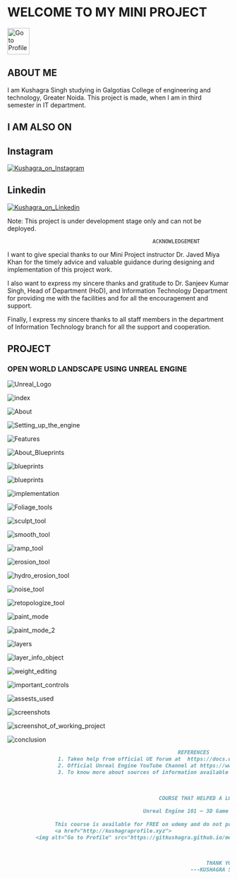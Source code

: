 # WELCOME TO MY MINI PROJECT

<a href="http://kushagraprofile.xyz">
         <img alt="Go to Profile" src="https://gitkushagra.github.io/medstore/Images/home.png" width="50" height="60"></a>

## ABOUT ME

I am Kushagra Singh studying in Galgotias College of engineering and technology, Greater Noida. This project is made, when I am in third semester in IT department.

## I AM ALSO ON

## Instagram
<a href="https://www.instagram.com/kushagra_shine">
         <img alt="Kushagra_on_Instagram" src="https://gitkushagra.github.io/medstore/Images/instalogo.png"></a>

## Linkedin
<a href="https://linkedin.com/in/kushagraprofile">
         <img alt="Kushagra_on_Linkedin" src="https://gitkushagra.github.io/medstore/Images/linklogo.png"></a>
         
 Note: This project is under development stage only and can not be deployed.
                              

                                                  ACKNOWLEDGEMENT

I want to give special thanks to our Mini Project instructor Dr. Javed Miya Khan for the timely advice and valuable guidance during designing and implementation of this project work.

I also want to express my sincere thanks and gratitude to Dr. Sanjeev Kumar Singh, Head of Department (HoD), and Information Technology Department for providing me with the facilities and for all the encouragement and support.

Finally, I express my sincere thanks to all staff members in the department of Information Technology branch for all the support and cooperation.


## PROJECT

### OPEN WORLD LANDSCAPE USING UNREAL ENGINE

![Unreal_Logo](https://gitkushagra.github.io/unreal/Images/unreallogo.png)

![index](https://gitkushagra.github.io/unreal/Images/1.png)

![About](https://gitkushagra.github.io/unreal/Images/2.png)

![Setting_up_the_engine](https://gitkushagra.github.io/unreal/Images/3.png)

![Features](https://gitkushagra.github.io/unreal/Images/4.png)

![About_Blueprints](https://gitkushagra.github.io/unreal/Images/5.png)

![blueprints](https://gitkushagra.github.io/unreal/Images/6.png)

![blueprints](https://gitkushagra.github.io/unreal/Images/7.png)

![implementation](https://gitkushagra.github.io/unreal/Images/8.png)

![Foliage_tools](https://gitkushagra.github.io/unreal/Images/9.png)

![sculpt_tool](https://gitkushagra.github.io/unreal/Images/10.png)

![smooth_tool](https://gitkushagra.github.io/unreal/Images/11.png)

![ramp_tool](https://gitkushagra.github.io/unreal/Images/12.png)

![erosion_tool](https://gitkushagra.github.io/unreal/Images/13.png)

![hydro_erosion_tool](https://gitkushagra.github.io/unreal/Images/14.png)

![noise_tool](https://gitkushagra.github.io/unreal/Images/15.png)

![retopologize_tool](https://gitkushagra.github.io/unreal/Images/16.png)

![paint_mode](https://gitkushagra.github.io/unreal/Images/17.png)

![paint_mode_2](https://gitkushagra.github.io/unreal/Images/18.png)

![layers](https://gitkushagra.github.io/unreal/Images/19.png)

![layer_info_object](https://gitkushagra.github.io/unreal/Images/20.png)

![weight_editing](https://gitkushagra.github.io/unreal/Images/21.png)

![important_controls](https://gitkushagra.github.io/unreal/Images/22.png)

![assests_used](https://gitkushagra.github.io/unreal/Images/23.png)

![screenshots](https://gitkushagra.github.io/unreal/Images/24.png)

![screenshot_of_working_project](https://gitkushagra.github.io/unreal/Images/25.png)

![conclusion](https://gitkushagra.github.io/unreal/Images/26.png)

```markdown
                                                      REFERENCES
                1. Taken help from official UE forum at  https://docs.unrealengine.com/
                2. Official Unreal Engine YouTube Channel at https://www.youtube.com/c/UnrealEngine
                3. To know more about sources of information available from https://www.google.com/.
                
    

                                                COURSE THAT HELPED A LOT
                                                      
                                           Unreal Engine 101 – 3D Game Creation
                                           
               This course is available for FREE on udemy and do not provide any certification. The link to the course is as:
               <a href="http://kushagraprofile.xyz">
         <img alt="Go to Profile" src="https://gitkushagra.github.io/medstore/Images/home.png" width="50" height="60"></a>

                                          

                                                               THANK YOU!
                                                          ---KUSHAGRA SINGH---
